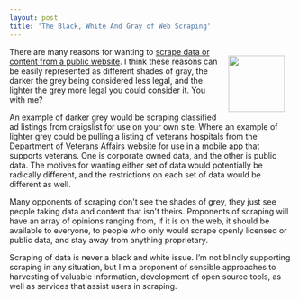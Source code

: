 ```yaml
---
layout: post
title: 'The Black, White And Gray of Web Scraping'
---
```

<p><a href="http://scraping.apievangelist.com/"><img style="padding: 15px;" src="https://s3.amazonaws.com/kinlane-productions/bw-icons/bw-scraper.jpg" alt="" width="100" align="right" /></a></p>
<p>There are many reasons for wanting to <a href="http://scraping.apievangelist.com/">scrape data or content from a public website</a>. I think these reasons can be easily represented as different shades of gray, the darker the grey being considered less legal, and the lighter the grey more legal you could consider it. You with me?</p>
<p>An example of darker grey would be scraping classified ad listings from craigslist for use on your own site. Where an example of lighter grey could be pulling a listing of veterans hospitals from the Department of Veterans Affairs website for use in a mobile app that supports veterans. One is corporate owned data, and the other is public data. The motives for wanting either set of data would potentially be radically different, and the restrictions on each set of data would be different as well.</p>
<p>Many opponents of scraping don't see the shades of grey, they just see people taking data and content that isn't theirs. Proponents of scraping will have an array of opinions ranging from, if it is on the web, it should be available to everyone, to people who only would scrape openly licensed or public data, and stay away from anything proprietary.</p>
<p>Scraping of data is never a black and white issue. I&rsquo;m not blindly supporting scraping in any situation, but I'm a proponent of sensible approaches to harvesting of valuable information, development of open source tools, as well as services that assist users in scraping.</p>
